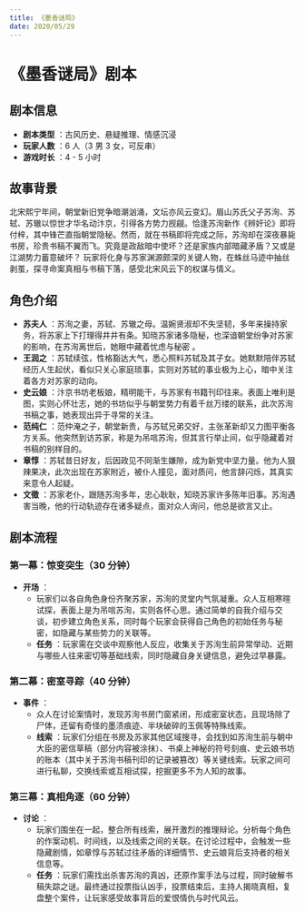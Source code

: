 ```yaml
---
title: 《墨香谜局》
date: 2020/05/29
---
```

# 《墨香谜局》剧本

## 剧本信息

* **剧本类型** ：古风历史、悬疑推理、情感沉浸
* **玩家人数** ：6 人（3 男 3 女，可反串）
* **游戏时长** ：4 - 5 小时

## 故事背景

北宋熙宁年间，朝堂新旧党争暗潮汹涌，文坛亦风云变幻。眉山苏氏父子苏洵、苏轼、苏辙以惊世才华名动汴京，引得各方势力觊觎。恰逢苏洵新作《辨奸论》即将付梓，其中锋芒直指朝堂隐秘。然而，就在书稿即将完成之际，苏洵却在深夜暴毙书房，珍贵书稿不翼而飞。究竟是政敌暗中使坏？还是家族内部暗藏矛盾？又或是江湖势力蓄意破坏？ 玩家将化身与苏家渊源颇深的关键人物，在蛛丝马迹中抽丝剥茧，探寻命案真相与书稿下落，感受北宋风云下的权谋与情义。

## 角色介绍

* **苏夫人** ：苏洵之妻，苏轼、苏辙之母。温婉贤淑却不失坚韧，多年来操持家务，将苏家上下打理得井井有条。知晓苏家诸多隐秘，也深谙朝堂纷争对苏家的影响，在苏洵离世后，她眼中藏着忧虑与秘密 。
* **王润之** ：苏轼续弦，性格豁达大气，悉心照料苏轼及其子女。她默默陪伴苏轼经历人生起伏，看似只关心家庭琐事，实则对苏轼的事业极为上心，暗中关注着各方对苏家的动向。
* **史云娘** ：汴京书坊老板娘，精明能干，与苏家有书籍刊印往来。表面上唯利是图，实则心怀壮志，她的书坊似乎与朝堂势力有着千丝万缕的联系，此次苏洵书稿之事，她表现出异于寻常的关注。
* **范纯仁** ：范仲淹之子，朝堂新贵，与苏轼兄弟交好，主张革新却又力图平衡各方关系。他突然到访苏家，称是为吊唁苏洵，但其言行举止间，似乎隐藏着对书稿的别样目的。
* **章惇** ：苏轼昔日好友，后因政见不同渐生嫌隙，成为新党中坚力量。他为人狠辣果决，此次出现在苏家附近，被仆人撞见，面对质问，他言辞闪烁，其真实来意令人起疑。
* **文徵** ：苏家老仆，跟随苏洵多年，忠心耿耿，知晓苏家许多陈年旧事。苏洵遇害当晚，他的行动轨迹存在诸多疑点，面对众人询问，他总是欲言又止。

## 剧本流程

### 第一幕：惊变突生（30 分钟）

* **开场** ：
  * 玩家们以各自角色身份齐聚苏家，苏洵的灵堂内气氛凝重。众人互相寒暄试探，表面上是为吊唁苏洵，实则各怀心思。通过简单的自我介绍与交谈，初步建立角色关系，同时每个玩家会获得自己角色的初始任务与秘密，如隐藏与某些势力的关联等。
  * **任务** ：玩家需在交谈中观察他人反应，收集关于苏洵生前异常举动、近期与哪些人往来密切等基础线索，同时隐藏自身关键信息，避免过早暴露。

### 第二幕：密室寻踪（40 分钟）

* **事件** ：
  * 众人在讨论案情时，发现苏洵书房门窗紧闭，形成密室状态，且现场除了尸体，还留有奇怪的墨渍痕迹、半块破碎的玉佩等特殊线索。
  * **线索** ：玩家们分组在书房及苏家其他区域搜寻，会找到如苏洵生前与朝中大臣的密信草稿（部分内容被涂抹）、书桌上神秘的符号刻痕、史云娘书坊的账本（其中关于苏洵书稿刊印的记录被篡改）等关键线索。玩家之间可进行私聊，交换线索或互相试探，挖掘更多不为人知的故事。

### 第三幕：真相角逐（60 分钟）

* **讨论** ：
  * 玩家们围坐在一起，整合所有线索，展开激烈的推理辩论。分析每个角色的作案动机、时间线，以及线索之间的关联。在讨论过程中，会触发一些隐藏剧情，如章惇与苏轼过往矛盾的详细情节、史云娘背后支持者的相关信息等。
  * **任务** ：玩家们需找出杀害苏洵的真凶，还原作案手法与过程，同时破解书稿失踪之谜。最终通过投票指认凶手，投票结束后，主持人揭晓真相，复盘整个案件，让玩家感受故事背后的爱恨情仇与时代风云。

